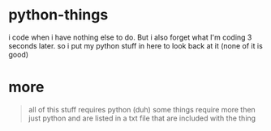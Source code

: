 # python-things
i code when i have nothing else to do. But i also forget what I'm coding 3 seconds later. so i put my python stuff in here to look back at it (none of it is good)

# more
> all of this stuff requires python (duh) some things require more then just python and are listed in a txt file that are included with the thing
